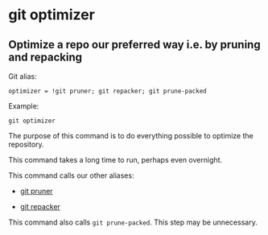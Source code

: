 # git optimizer

## Optimize a repo our preferred way i.e. by pruning and repacking

Git alias:

```git
optimizer = !git pruner; git repacker; git prune-packed
```

Example:

```shell
git optimizer
```

The purpose of this command is to do everything possible 
to optimize the repository.

This command takes a long time to run, perhaps even overnight.

This command calls our other aliases:

  * [git pruner](../git-pruner)
  
  * [git repacker](../git-repacker)

This command also calls `git prune-packed`. This step may be unnecessary.

